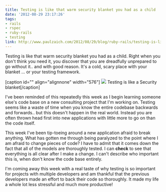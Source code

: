 ```yaml
---
title: Testing is like that warm security blanket you had as a child
date: '2012-08-29 23:17:26'
tags:
- rails
- rspec
- ruby-rails
- testing
link: http://www.paulzaich.com/2012/08/29/blog/ruby-rails/testing-is-like-that-warm-security-blanket-you-had-as-a-child/
---
```


Testing is like that warm security blanket you had as a child. Right when you don't think you need it, you discover that you are dreadfully unprepared to go without it.. and with good reason. It's a cold, scary place with your blanket ... or your testing framework.

[caption id="" align="alignnone" width="576"]
![](http://farm3.staticflickr.com/2284/2082940824_014f5dbc8a_z.jpg?zz=1) Testing is like a Security blanket[/caption]

I've been reminded of this repeatedly this week as I begin learning someone else's code base on a new consulting project that I'm working on. Testing seems like a waste of time when you know the entire codebase backwards and forwards.. but this doesn't happen in the real world. Instead you are often thrown head first into new applications with little more to go on than the code itself. 

This week I've been tip-toeing around a new application afraid to break anything. What has gotten me through being paralyzed to the point where I am afraid to change pieces of code? I have to admit that it comes down the fact that all of the models are thoroughly tested. I can 
**check** to see that everything is all clear after I make a change. I can't describe who important this is, when don't know the code base entirely.

I'm coming away this week with a real taste of why testing is so important for projects with multiple developers and am thankful that the previous developers made an effort to back their code so thoroughly. It made my life a whole lot less stressful and much more productive!
